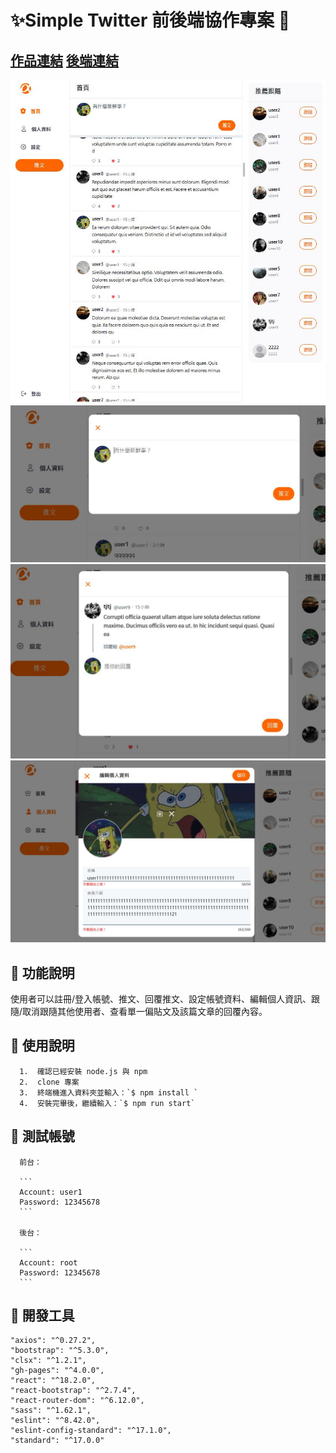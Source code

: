 # ✨Simple Twitter 前後端協作專案 🚀

## [作品連結](https://ywcheng1207.github.io/Twitter/login) [後端連結](https://github.com/tschiang23/twitter-api-2020)

![](./public/screenshot1.JPG)
![](./public/screenshot2.JPG)
![](./public/screenshot3.JPG)
![](./public/screenshot4.JPG)

## 👋 功能說明

使用者可以註冊/登入帳號、推文、回覆推文、設定帳號資料、編輯個人資訊、跟隨/取消跟隨其他使用者、查看單一偏貼文及該篇文章的回覆內容。

## 👋 使用說明

      1.  確認已經安裝 node.js 與 npm
      2.  clone 專案
      3.  終端機進入資料夾並輸入：`$ npm install `
      4.  安裝完畢後，繼續輸入：`$ npm run start`

## 👋 測試帳號

      前台：

      ```
      Account: user1
      Password: 12345678
      ```

      後台：

      ```
      Account: root
      Password: 12345678
      ```

## 👋 開發工具

    "axios": "^0.27.2",
    "bootstrap": "^5.3.0",
    "clsx": "^1.2.1",
    "gh-pages": "^4.0.0",
    "react": "^18.2.0",
    "react-bootstrap": "^2.7.4",
    "react-router-dom": "^6.12.0",
    "sass": "^1.62.1",
    "eslint": "^8.42.0",
    "eslint-config-standard": "^17.1.0",
    "standard": "^17.0.0"
